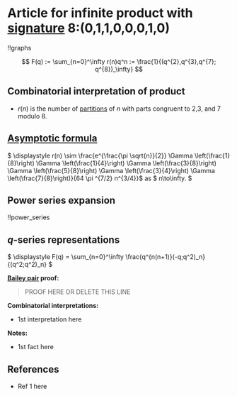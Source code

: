 # Article for infinite product with [signature](../product_signature.html) 8:(0,1,1,0,0,0,1,0)

!!graphs

$$ F(q) := \sum_{n=0}^\infty r(n)q^n := \frac{1}{(q^{2},q^{3},q^{7}; q^{8})_\infty} $$

## Combinatorial interpretation of product

- $r(n)$ is the number of [partitions](../partitions.html#integer_partitions) of $n$ with parts congruent to 2,3, and 7 modulo 8.

## [Asymptotic formula](../asymptotics.html)

$ \displaystyle r(n) \sim \frac{e^{\frac{\pi  \sqrt{n}}{2}} \Gamma \left(\frac{1}{8}\right) \Gamma \left(\frac{1}{4}\right) \Gamma \left(\frac{3}{8}\right) \Gamma \left(\frac{5}{8}\right) \Gamma \left(\frac{3}{4}\right) \Gamma \left(\frac{7}{8}\right)}{64 \pi ^{7/2} n^{3/4}}$ as $ n\to\infty. $

## Power series expansion

!!power_series

## $q$-series representations

$ \displaystyle F(q) = \sum_{n=0}^\infty \frac{q^{n(n+1)}(-q;q^2)_n}{(q^2;q^2)_n} $

**[Bailey pair](../Bailey_pairs.html) proof:**
> PROOF HERE OR DELETE THIS LINE

**Combinatorial interpretations:**
- 1st interpretation here
    
**Notes:**
- 1st fact here

## References
- Ref 1 here
